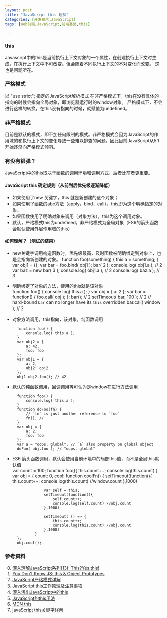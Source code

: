 ```yaml
---
layout: post
title: "JavaScript this 理解"
categories: [开发技术,JavaScript]
tags: [Web前端,JavaScript,前端基础,this]

---
```


### this
Javascript中的this是当前执行上下文对象的一个属性，在创建执行上下文时生成，在执行上下文中不可改变。但会随着不同执行上下文的不对变化而改变。 这也是问题所在。

### 严格模式
以 "use strict"; 指定的JavaScript解析模式
在非严格模式下，this在没有具体的指向的时候会指向全局对象，即浏览器运行时的window对象。
严格模式下，不会进行这样的转换，在this没有指向的时候，就赋值为undefined。

### 非严格模式
目前是默认的模式，即不加任何限制的模式。非严格模式会因为JavaScript的作用域的和执行上下文的变化导致一些难以排查的问题，因此目前JavaScript从5.1开始逐渐向严格模式倾斜。

### 有没有银弹？
JavaScript中的this取决于函数的调用环境和调用方式，后者比前者更重要。

#### JavaScript this 确定规则（从前到后优先级逐渐降低）
+ 如果使用了new 关键字，this 就是新创建的这个对象；
+ 如果使用了函数的abc方法（apply，bind，call），this即为这个明确指定的对象。
+ 如果函数使用了明确对象来调用（对象方法），this为这个调用对象。
+ 默认，严格模式this为undefined，非严格模式为全局对象（ES6的箭头函数会默认使用外层作用域的this）

#### 如何理解？（测试的结果）
+ new关键字调用构造函数时，优先级最高，及时函数被明确绑定到对象上，也是会指向新创建的对象。
        function foo(something) {
            this.a = something;
        }
        var obj1 = {};
        var bar = foo.bind( obj1 );
        bar( 2 );
        console.log( obj1.a ); // 2
        var baz = new bar( 3 );
        console.log( obj1.a ); // 2
        console.log( baz.a ); // 3

+ 明确绑定了对象的方法，使用的this就是该对象        
        function foo() {
            console.log( this.a );
        }
        var obj = {
            a: 2
        };
        var bar = function() {
            foo.call( obj );
        };
        bar(); // 2
        setTimeout( bar, 100 ); // 2
        // hard-bound `bar` can no longer have its `this` overridden
        bar.call( window ); // 2　　
        
+ 对象方法调用，this指向，该对象，纯函数调用

        function foo() {
            console.log( this.a );
        }
        var obj2 = {
            a: 42,
            foo: foo
        };
        var obj1 = {
            a: 2,
            obj2: obj2
        };
        obj1.obj2.foo(); // 42

+ 默认的纯函数调用，回调调用等可认为是window在进行方法调用

        function foo() {
            console.log( this.a );
        }
        function doFoo(fn) {
            // `fn` is just another reference to `foo`
            fn(); //
        }
        var obj = {
            a: 2,
            foo: foo
        };
        var a = "oops, global"; // `a` also property on global object
        doFoo( obj.foo ); // "oops, global"
+ ES6 箭头函数调用，默认会使用当前环境中的局部this值，而不是全局this默认值        
        var count = 100;
        function foo(){
            this.count++;
            console.log(this.count)
        }
        var obj = {
            count: 0,
            cool: function coolFn() {
                    setTimeout(function(){
                        this.count++;
                        console.log(this.count) //window.count
                    },1000)
                    
                    var self = this;
                    setTimeout(function(){
                        self.count++;
                        console.log(self.count) //obj.count
                    },1000)
                    
                    setTimeout( () => {
                        this.count++;
                        console.log(this.count) //obj.count
                    },1000)
                }
        };
        obj.cool();


### 参考资料
0. [深入理解JavaScript系列(13): This?Yes,this!](http://www.cnblogs.com/TomXu/archive/2012/01/17/2310479.html)
0. [You Don't Know JS: this & Object Prototypes](https://github.com/getify/You-Dont-Know-JS/blob/master/this%20&%20object%20prototypes/README.md#you-dont-know-js-this--object-prototypes)
0. [JavaScript严格模式详解](http://www.ruanyifeng.com/blog/2013/01/javascript_strict_mode.html)
1. [JavaScript this工作原理及注意事项](http://blog.jobbole.com/67347/)
2. [深入浅出JavaScript中的this](http://www.ibm.com/developerworks/cn/web/1207_wangqf_jsthis/)
3. [JavaScript的this用法](http://www.ruanyifeng.com/blog/2010/04/using_this_keyword_in_javascript.html)
4. [MDN this](https://developer.mozilla.org/en-US/docs/Web/JavaScript/Reference/Operators/this)
5. [javaScript this关键字详解](http://www.cnblogs.com/justany/archive/2012/11/01/the_keyword_this_in_javascript.html)